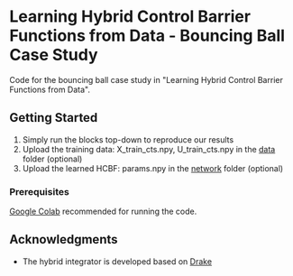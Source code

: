 # Learning Hybrid Control Barrier Functions from Data - Bouncing Ball Case Study

Code for the bouncing ball case study in "Learning Hybrid Control Barrier Functions from Data".

## Getting Started

1. Simply run the blocks top-down to reproduce our results
2. Upload the training data: X_train_cts.npy, U_train_cts.npy in the [data](https://github.com/unstable-zeros/learning-hcbfs/tree/main/bouncing_ball_for_share/data) folder (optional)
3. Upload the learned HCBF: params.npy in the [network](https://github.com/unstable-zeros/learning-hcbfs/tree/main/bouncing_ball_for_share/network) folder (optional)


### Prerequisites

[Google Colab](https://colab.research.google.com/) recommended for running the code.

## Acknowledgments

* The hybrid integrator is developed based on [Drake](https://drake.mit.edu/)

